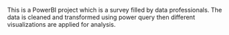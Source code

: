 This is a PowerBI project which is a survey filled by data professionals. The data is cleaned and transformed using power query then different visualizations are applied for analysis.
